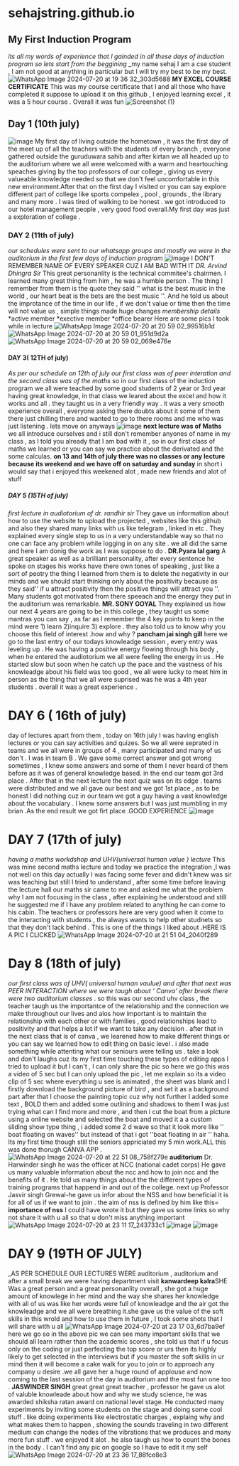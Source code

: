 # sehajstring.github.io
## My First Induction Program
_its all my words of experience that I gainded in all these days of induction program_
_so lets start from the beggining_
_my name sehaj I am a cse student , I am not good at anything in particular but I will try my best to be my best.
![WhatsApp Image 2024-07-20 at 19 36 32_303d5688](https://github.com/user-attachments/assets/bd07e676-6424-46b4-855a-c46d4123f116)
**MY EXCEL COURSE CERTIFICATE**
This was my course certificate that I and all those who have completed it suppose to upload it on this github , I enjoyed learning excel , it was a 5 hour course . Overall it was fun 
![Screenshot (1)](https://github.com/user-attachments/assets/3b2398d6-c017-40d2-9cb5-fd72ce963567)
## Day 1 (10th july)
![image](https://github.com/user-attachments/assets/7289e6c8-94e6-4038-affc-7b09a2265fe3)
My first day of living outside the hometown , it was the first day of the meet up of all the teachers with the students of every branch , everyone gathered outside the guruduwara sahib and after kirtan we all headed up to the auditorium where we all were welcomed with a warm and heartouching speaches giving by the top professors of our college , giving us every valueable knowledge needed so that we don't feel uncomfortable in this new environment.After that on the first day I visited or you can say explore different part of college like sports compelex , pool , grounds , the library and many more . I was tired of walking to be honest . we got introduced to our hotel management people , very good food overall.My first day was just a exploration of college .
### DAY 2 (11th of july)
_our schedules were sent to our whatsapp groups and mostly we were in the auditorium in the first few days of induction program_
![image](https://github.com/user-attachments/assets/5cbf36be-c4a0-460c-be27-01488107eccb)
I DON'T REMEMBER NAME OF EVERY SPEAKER CUZ I AM BAD WITH IT 
_DR. Arvind Dhingra Sir_
This great personanlity is the technical commitee's chairmen. I learned many great thing from him , he was a humble person . The thing I remember from them is the quote they said '' what is the best music in the world , our heart beat is the bets are the best music ''. And he told us about the improtance of the time in our life , if we don't value or time then the time will not value us , simple things made huge changes
_membership details_
*active member
*exective member
*office bearer
Here are some pics I took while in lecture
![WhatsApp Image 2024-07-20 at 20 59 02_99516b1d](https://github.com/user-attachments/assets/c3a9228b-8780-4eb7-aaf2-bf3b18159c75)
![WhatsApp Image 2024-07-20 at 20 59 01_951d9d2a](https://github.com/user-attachments/assets/713a69e1-7084-4460-8b83-c9b3c689cf79)
![WhatsApp Image 2024-07-20 at 20 59 02_069e476e](https://github.com/user-attachments/assets/f57c7094-7ac8-47d4-9e39-00197c9381f2)
#### DAY 3( 12TH of july)
_As per our schedule on 12th of july our first class was of peer interation and the second class was of the maths_
so in our first class of the induction program we all were teached by some good students of 2 year or 3rd year having great knowledge, in that class we leared about the excel and how it works and all . they taught us in a very friendly way . it was a very smooth experience overall , everyone asking there doubts about it some of them there just chilling there and wanted to go to there rooms and me who was just listening . lets move on anyways 
![image](https://github.com/user-attachments/assets/5a3bd4d1-e2ee-42f2-bba9-f531af7e7c5e)
**next lecture was of Maths**
we all introduce ourselves and i still don't remember anyones of name in my class , as I told you already that I am bad with it , so in our first class of maths we learned or you can say we practice about the derivated and the some calculas.
**on 13 and 14th of july there was no classes or any lecture because its weekend and we have off on saturday and sunday** 
in short i would say that i enjoyed this weekened alot , made new friends and alot of stuff 
##### DAY 5 (15TH of july)
_first lecture in audiotorium of dr. randhir sir_
They gave us information about how to use the website to upload the projected , websites like this github and also they shared many links with us like telegram , linked in etc . They explained every single step to us in a very understandable way so that no one can face any problem while logging in on any site . we all did the same and here I am donig the work as I was suppose to do .
**DR.Pyara lal garg** A great speaker as well as a brilliant personality, after every sentence he spoke on stages his works have there own tones of speaking , just like a sort of peotry 
the thing I learned from them is to delete the negativity in our minds and we should start thinking only about the positivity because as they said'' if u attract positivity then the positive things will attract you ''. Many students got motivated from there speeach and the energy they put in the auditorium was remarkable.
**MR. SONY GOYAL** They explained us how our next 4 years are going to be in this college , they taught us some mantras you can say , as far as I remember the 4 key points to keep in the mind were 1) learn 2)inquire 3) explore . they also told us to know why you choose this field of interest .how and why ? 
**pancham jai singh gill** here we go to the last entry of our todays knowleadge session , every entry was leveling up . He was having a positive energy flowing through his body , when he entered the audiotorium we all were feeling the energy in us . He started slow but soon when he catch up the pace and the vastness of his knowleadge about his field was too good , we all were lucky to meet him in person as the thing that we all were suprised was he was a 4th year students . overall it was a great experience .
# DAY 6 ( 16th of july) 
day of lectures apart from them , today on 16th july I was having english lectures or you can say activities and quizes. So we all were seprated in teams and we all were in groups of 4 , many participated and many of us don't . I was in team B . We gave some correct answer and got wrong sometimes , I  knew some answers and some of them I never heard of them before as it was of general knowledge based. in the end our team got 3rd place .
After that in the next lecture the next quiz was on its edge . teams were distributed and we all gave our best and we got 1st place , as to be honest I did nothing cuz in our team we got a guy having a vast knowledge about the vocabulary . I knew some answers but I was just mumbling in my brian .As the end result we got firt place .GOOD EXPERIENCE 
![image](https://github.com/user-attachments/assets/1cf4989d-283a-45d9-974c-1c1326de1de1)
# DAY 7 (17th of july)
_having a maths workdshop and UHV(universal human value ) lecture_
This was mine second maths lecture and today we practice the integration ,I was not well on this day actually I was facing some fever and didn't knew was sir was teaching but still I tried to understand , after some time before leaving the lecture hall our maths sir came to me and asked me what the problem why I am not focusing in the class , after explaining he understood and still he suggested me if I have any problem related to anything he can come to his cabin. The teachers or professors here are very good when it come to the interacting with students , the always wants to help other studnets so that they don't lack behind . This is one of the things I liked about .HERE IS A PIC I CLICKED 
![WhatsApp Image 2024-07-20 at 21 51 04_2040f289](https://github.com/user-attachments/assets/858979ad-6314-4165-8234-9252c48fcec8)
# Day 8 (18th of july)
_our first class was of UHV( universal human vaulue) and after that next was PEER INTERACTION where we were taugh about ' Canva' after break there were two auditorium classes_ .
so this was our second uhv class , the teacher taugh us the importantce of the relationship and the connection we make throughout our lives and alos how important is to maintain the relationship with each other or with families , good relationships lead to positivity and that helps a lot if we want to take any decision . 
after that in the next class that is of canva , we learened how to make different things or you can say we learned how to edit thing on basic level . i also made something while attenting what our seniours were telling us . take a look and don't laughs cuz its my first time touching these types of editing apps
I tried to upload it but I can't , I can only share the pic so here we go 
this was a video of 5 sec but I can only upload the pic , let me explain so its a video clip of 5 sec where everything u see is animated , the sheet was blank and I firstly download the background picture of bird , and set it as a background part after that I choose the painting topic cuz why not further I added some text , BOLD  them and added some outlining and shadows to them I was just trying what can I find more and more , and then i cut the boat from a picture using a online website and selected the boat and moved it a a custom sliding show type thing , i added some 2 d wave so that it look more like '' boat floating on waves'' but instead of that i got ''boat floating in air '' haha. Its my first time though still the seniors appriciated my 5 min work.ALL this was done thorugh CANVA APP .
![WhatsApp Image 2024-07-20 at 22 51 08_758f279e](https://github.com/user-attachments/assets/d80b8ebc-4522-44c8-bf14-aa4e0db5f222)
**auditorium**
Dr. Harwinder singh he was the officer at NCC (national cadet corps) He gave us many valuable information about the ncc and how to join ncc and the benefits of it . He told us many things about the the different types of training programs that happend in and out of the college. 
next up Professor Jasvir singh Grewal-he gave us infor about the NSS and how beneficial it is for all of us if we want to join . the aim of nss is defined by him like this=
**importance of nss**
I could have wrote it but they gave us some links so why not share it with u all so that u don't miss anything important
![WhatsApp Image 2024-07-20 at 23 11 17_243733c1](https://github.com/user-attachments/assets/874b9713-fd1c-4d4b-8246-b31bf1318fcb)
![image](https://github.com/user-attachments/assets/23241e0b-0ce5-451f-960e-e53fe364b39b)
![image](https://github.com/user-attachments/assets/fbc26e17-ee6f-47a9-a667-502aa25a99ea)
# DAY 9 (19TH OF JULY)
_AS PER SCHEDULE OUR LECTURES WERE auditorium , auditorium and after a small break we were having department visit
**kanwardeep kalra**SHE Was a great person and a great personanlity overall , she got a huge amount of knowlege in her mind and the way she shares her knowledge with all of us was like her words were full of knowleadge and the air got the knowleadge and we all were breathing it.she gave us the value of the soft skills in this wrold and how to use them in future , I took some shots that I will share with u all 
![WhatsApp Image 2024-07-20 at 23 17 03_6d7ba9ef](https://github.com/user-attachments/assets/db69eef2-9fe8-4ac1-b126-adaa9d55e97d)
here we go so in the above pic we can see many important skills that we should all learn rather than the academic scores , she told us that if u focus only on the coding or just perfecting the top score or urs then its highly likely to get selected in the interviews but if you master the soft skills in ur mind then it will become a cake walk for you to join or to approach any company u desire .we all gave her a huge round of applouse and now coming to the last session of the day in auditorium and the most fun one too .
**JASWINDER SINGH**
great great great teacher , professor he gave us alot of valuble knowleade about how and why we study science, he was awarded shiksha ratan award on national level stage. He conducted many experiments by inviting some students on the stage and doing some cool stuff . like doing experiments like electrostatic charges , explaing why and what makes them to happen , showing the sounds traveling in two different medium can change the nodes of the vibrations that we produces and many more fun stuff . we enjoyed it alot . he also taugh us how to count the bones in the body . I can't find any pic on google so I have to edit it my self 
![WhatsApp Image 2024-07-20 at 23 36 17_88fce8e3](https://github.com/user-attachments/assets/f3400c90-9d22-4ede-a122-2f760c483248)



